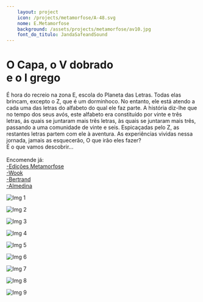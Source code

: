 ```yaml
---
    layout: project
    icon: /projects/metamorfose/A-48.svg
    nome: E.Metamorfose
    background: /assets/projects/metamorfose/av10.jpg
    font_do_titulo: JandaSafeandSound
---
```


# O Capa, o V dobrado <br> e o I grego

É hora do recreio na zona E, escola do Planeta das Letras. Todas elas brincam, excepto o Z, que é um dorminhoco. No entanto, ele está atendo a cada uma das letras do alfabeto do qual ele faz parte. A história diz-lhe que no tempo dos seus avós, este alfabeto era constituído por vinte e três letras, ás quais se juntaram mais três letras, às quais se juntaram mais três, passando a uma comunidade de vinte e seis. Espicaçadas pelo Z, as restantes letras partem com ele à aventura. As experiências vividas nessa jornada, jamais as esquecerão, O que irão eles fazer? 
<br>É o que vamos descobrir...
<br>
<br> Encomende já: 
<br>[-Edições Metamorfose](https://edicoesmetamorfose.pt/product/o-capa-o-v-dobrado-e-o-i-grego/)
<br>[-Wook](https://www.wook.pt/livro/o-capa-o-v-dobrado-e-o-i-grego-maria-gaio/28002405)
<br>[-Bertrand](https://www.bertrand.pt/pesquisa/O+Capa,+O+V+Dobrado+E+O+I+Grego)
<br>[-Almedina](https://www.almedina.net/o-capa-o-v-dobrado-e-o-i-grego-1672931859.html)

![Img 1](/assets/projects/metamorfose/kwy1.jpg)

![Img 2](/assets/projects/metamorfose/kwy2.jpg)

![Img 3](/assets/projects/metamorfose/kwy3.jpg)

![Img 4](/assets/projects/metamorfose/kwy4.jpg)

![Img 5](/assets/projects/metamorfose/kwy5.jpg)

![Img 6](/assets/projects/metamorfose/kwy6.jpg)

![Img 7](/assets/projects/metamorfose/kwy7.jpg)

![Img 8](/assets/projects/metamorfose/kwy8.jpg)

![Img 9](/assets/projects/metamorfose/kwy9.jpg)